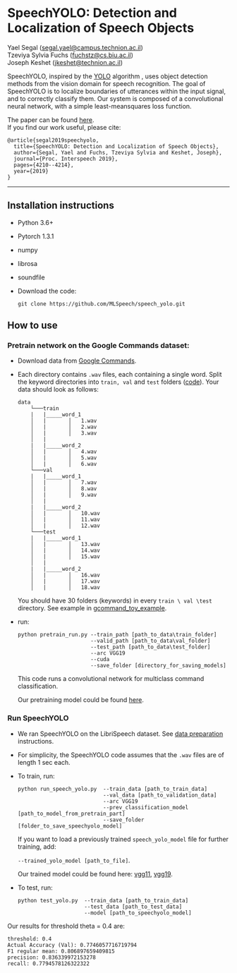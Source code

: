# SpeechYOLO: Detection and Localization of Speech Objects

Yael Segal (segal.yael@campus.technion.ac.il)\
Tzeviya Sylvia Fuchs (fuchstz@cs.biu.ac.il) \
Joseph Keshet (jkeshet@technion.ac.il)             


SpeechYOLO, inspired by the [YOLO](https://arxiv.org/pdf/1506.02640.pdf) algorithm , uses object detection methods from the vision domain for speech recognition. The goal of SpeechYOLO is to localize boundaries of utterances within the input signal, and to correctly classify them. Our system is composed of a convolutional neural network, with a simple least-meansquares loss function.


The paper can be found [here](https://arxiv.org/pdf/1904.07704.pdf). \
If you find our work useful, please cite: 
```
@article{segal2019speechyolo,
  title={SpeechYOLO: Detection and Localization of Speech Objects},
  author={Segal, Yael and Fuchs, Tzeviya Sylvia and Keshet, Joseph},
  journal={Proc. Interspeech 2019},
  pages={4210--4214},
  year={2019}
}
```

------


## Installation instructions

- Python 3.6+ 

- Pytorch 1.3.1

- numpy

- librosa

- soundfile

- Download the code:
    ```
    git clone https://github.com/MLSpeech/speech_yolo.git
    ```


## How to use

### Pretrain network on the Google Commands dataset:

- Download data from [Google Commands](http://download.tensorflow.org/data/speech_commands_v0.01.tar.gz).

- Each directory contains ```.wav``` files, each containing a single word. Split the keyword directories into ```train, val``` and ```test``` folders ([code](https://github.com/adiyoss/GCommandsPytorch/blob/master/make_dataset.py)). Your data should look as follows:

    ```
    data
	    └───train
	    |   |_____word_1
	    │   |       │   1.wav
	    │   |       │   2.wav
	    │   |       │   3.wav
	    │   |
	    |   |_____word_2
	    │   |       │   4.wav
	    │   |       │   5.wav
	    │   |       │   6.wav          
	    └───val
	    |   |_____word_1
	    │   |       │   7.wav
	    │   |       │   8.wav
	    │   |       │   9.wav
	    │   |
	    |   |_____word_2
	    │   |       │   10.wav
	    │   |       │   11.wav
	    │   |       │   12.wav     
	    └───test
	    |   |_____word_1
	    │   |       │   13.wav
	    │   |       │   14.wav
	    │   |       │   15.wav
	    │   |
	    |   |_____word_2
	    │   |       │   16.wav
	    │   |       │   17.wav
	    │   |       │   18.wav     
    ```
    You should have 30 folders (keywords) in every ```train \ val \test``` directory. See example in [gcommand_toy_example](https://github.com/MLSpeech/speech_yolo/tree/master/gcommand_toy_example).

- run:
	```
	python pretrain_run.py --train_path [path_to_data\train_folder]  
	                       --valid_path [path_to_data\val_folder] 
	                       --test_path [path_to_data\test_folder] 
	                       --arc VGG19 
	                       --cuda  
	                       --save_folder [directory_for_saving_models]  
	```
	
	This code runs a convolutional network for multiclass command classification. 

	Our pretraining model could be found [here](https://github.com/MLSpeech/speech_yolo/tree/master/gcommand_pretraining_model).

### Run SpeechYOLO

- We ran SpeechYOLO on the LibriSpeech dataset. See [data preparation](https://github.com/MLSpeech/speech_yolo/blob/master/librispeech_data_preparation.md) instructions.

- For simplicity, the SpeechYOLO code assumes that the `.wav` files are of length 1 sec each. 


- To train, run: 
	```
    python run_speech_yolo.py  --train_data [path_to_train_data]  
                               --val_data [path_to_validation_data]
                               --arc VGG19
                               --prev_classification_model [path_to_model_from_pretrain_part]
                               --save_folder [folder_to_save_speechyolo_model]
    ```

	If you want to load a previously trained `speech_yolo_model` file for further training, add:

	`--trained_yolo_model [path_to_file]`.

	Our trained model could be found here: [vgg11](https://drive.google.com/file/d/1XTBqeo-wf814UtCsF-OxmNJQiEfRznJ9/view), [vgg19](https://drive.google.com/file/d/1mkOn61zMzHi9S4XNhfDxnNSuV57OnoyN/view).

- To test, run:
	```
    python test_yolo.py  --train_data [path_to_train_data]  
                         --test_data [path_to_test_data]
                         --model [path_to_speechyolo_model]
    ```


Our results for threshold theta = 0.4 are:

````
threshold: 0.4
Actual Accuracy (Val): 0.7746057716719794
F1 regular mean: 0.806897659409815
precision: 0.836339972153278
recall: 0.7794578126322322
````



